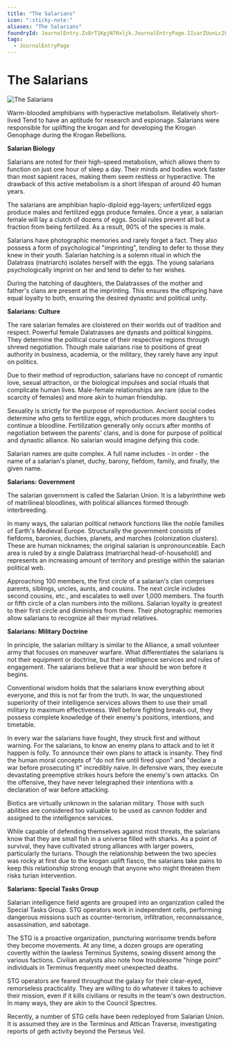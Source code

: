 ```yaml
---
title: "The Salarians"
icon: ":sticky-note:"
aliases: "The Salarians"
foundryId: JournalEntry.Zv8rT1KpjN70xljk.JournalEntryPage.IIsarZUunLc2LOst
tags:
  - JournalEntryPage
---
```


# The Salarians
![The Salarians](../../../src/assets/media/salarians.png)

Warm-blooded amphibians with hyperactive metabolism. Relatively short-lived Tend to have an aptitude for research and espionage. Salarians were responsible for uplifting the krogan and for developing the Krogan Genophage during the Krogan Rebellions.

**Salarian Biology**

Salarians are noted for their high-speed metabolism, which allows them to function on just one hour of sleep a day. Their minds and bodies work faster than most sapient races, making them seem restless or hyperactive. The drawback of this active metabolism is a short lifespan of around 40 human years.

The salarians are amphibian haplo-diploid egg-layers; unfertilized eggs produce males and fertilized eggs produce females. Once a year, a salarian female will lay a clutch of dozens of eggs. Social rules prevent all but a fraction from being fertilized. As a result, 90% of the species is male.

Salarians have photographic memories and rarely forget a fact. They also possess a form of psychological "imprinting", tending to defer to those they knew in their youth. Salarian hatching is a solemn ritual in which the Dalatrass (matriarch) isolates herself with the eggs. The young salarians psychologically imprint on her and tend to defer to her wishes.

During the hatching of daughters, the Dalatrasses of the mother and father's clans are present at the imprinting. This ensures the offspring have equal loyalty to both, ensuring the desired dynastic and political unity.

**Salarians: Culture**

The rare salarian females are cloistered on their worlds out of tradition and respect. Powerful female Dalatrasses are dynasts and political kingpins. They determine the political course of their respective regions through shrewd negotiation. Though male salarians rise to positions of great authority in business, academia, or the military, they rarely have any input on politics.

Due to their method of reproduction, salarians have no concept of romantic love, sexual attraction, or the biological impulses and social rituals that complicate human lives. Male-female relationships are rare (due to the scarcity of females) and more akin to human friendship.

Sexuality is strictly for the purpose of reproduction. Ancient social codes determine who gets to fertilize eggs, which produces more daughters to continue a bloodline. Fertilization generally only occurs after months of negotiation between the parents' clans, and is done for purpose of political and dynastic alliance. No salarian would imagine defying this code.

Salarian names are quite complex. A full name includes - in order - the name of a salarian's planet, duchy, barony, fiefdom, family, and finally, the given name.

**Salarians: Government**

The salarian government is called the Salarian Union. It is a labyrinthine web of matrilineal bloodlines, with political alliances formed through interbreeding.

In many ways, the salarian political network functions like the noble families of Earth's Medieval Europe. Structurally the government consists of fiefdoms, baronies, duchies, planets, and marches (colonization clusters). These are human nicknames; the original salarian is unpronounceable. Each area is ruled by a single Dalatrass (matriarchal head-of-household) and represents an increasing amount of territory and prestige within the salarian political web.

Approaching 100 members, the first circle of a salarian's clan comprises parents, siblings, uncles, aunts, and cousins. The next circle includes second cousins, etc., and escalates to well over 1,000 members. The fourth or fifth circle of a clan numbers into the millions. Salarian loyalty is greatest to their first circle and diminishes from there. Their photographic memories allow salarians to recognize all their myriad relatives.

**Salarians: Military Doctrine**

In principle, the salarian military is similar to the Alliance, a small volunteer army that focuses on maneuver warfare. What differentiates the salarians is not their equipment or doctrine, but their intelligence services and rules of engagement. The salarians believe that a war should be won before it begins.

Conventional wisdom holds that the salarians know everything about everyone, and this is not far from the truth. In war, the unquestioned superiority of their intelligence services allows them to use their small military to maximum effectiveness. Well before fighting breaks out, they possess complete knowledge of their enemy's positions, intentions, and timetable.

In every war the salarians have fought, they struck first and without warning. For the salarians, to know an enemy plans to attack and to let it happen is folly. To announce their own plans to attack is insanity. They find the human moral concepts of "do not fire until fired upon" and "declare a war before prosecuting it" incredibly naive. In defensive wars, they execute devastating preemptive strikes hours before the enemy's own attacks. On the offensive, they have never telegraphed their intentions with a declaration of war before attacking.

Biotics are virtually unknown in the salarian military. Those with such abilities are considered too valuable to be used as cannon fodder and assigned to the intelligence services.

While capable of defending themselves against most threats, the salarians know that they are small fish in a universe filled with sharks. As a point of survival, they have cultivated strong alliances with larger powers, particularly the turians. Though the relationship between the two species was rocky at first due to the krogan uplift fiasco, the salarians take pains to keep this relationship strong enough that anyone who might threaten them risks turian intervention.

**Salarians: Special Tasks Group**

Salarian intelligence field agents are grouped into an organization called the Special Tasks Group. STG operators work in independent cells, performing dangerous missions such as counter-terrorism, infiltration, reconnaissance, assassination, and sabotage.

The STG is a proactive organization, puncturing worrisome trends before they become movements. At any time, a dozen groups are operating covertly within the lawless Terminus Systems, sowing dissent among the various factions. Civilian analysts also note how troublesome "hinge point" individuals in Terminus frequently meet unexpected deaths.

STG operators are feared throughout the galaxy for their clear-eyed, remorseless practicality. They are willing to do whatever it takes to achieve their mission, even if it kills civilians or results in the team's own destruction. In many ways, they are akin to the Council Spectres.

Recently, a number of STG cells have been redeployed from Salarian Union. It is assumed they are in the Terminus and Attican Traverse, investigating reports of geth activity beyond the Perseus Veil.
